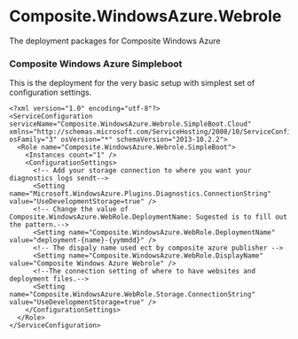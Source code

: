 Composite.WindowsAzure.Webrole
==============================

The deployment packages for Composite Windows Azure 

### Composite Windows Azure Simpleboot

This is the deployment for the very basic setup with simplest set of configuration settings.
```
<?xml version="1.0" encoding="utf-8"?>
<ServiceConfiguration serviceName="Composite.WindowsAzure.Webrole.SimpleBoot.Cloud" xmlns="http://schemas.microsoft.com/ServiceHosting/2008/10/ServiceConfiguration" osFamily="3" osVersion="*" schemaVersion="2013-10.2.2">
  <Role name="Composite.WindowsAzure.Webrole.SimpleBoot">
    <Instances count="1" />
    <ConfigurationSettings>
      <!-- Add your storage connection to where you want your diagnostics logs sendt-->
      <Setting name="Microsoft.WindowsAzure.Plugins.Diagnostics.ConnectionString" value="UseDevelopmentStorage=true" />
      <!-- Change the value of Composite.WindowsAzure.WebRole.DeploymentName: Sugested is to fill out the pattern.-->
      <Setting name="Composite.WindowsAzure.WebRole.DeploymentName" value="deployment-{name}-{yymmdd}" />
      <!-- The dispaly name used ect by composite azure publisher -->
      <Setting name="Composite.WindowsAzure.WebRole.DisplayName" value="Composite Windows Azure Webrole" />
      <!--The connection setting of where to have websites and deployment files.-->
      <Setting name="Composite.WindowsAzure.WebRole.Storage.ConnectionString" value="UseDevelopmentStorage=true" />
    </ConfigurationSettings>
  </Role>
</ServiceConfiguration>
```



